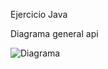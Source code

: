 Ejercicio Java

Diagrama general api

![Diagrama](https://user-images.githubusercontent.com/26625809/232365441-10d108e2-5030-4572-a10c-bb559926efe8.png)


